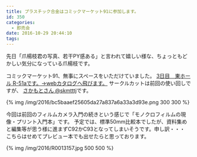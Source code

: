 ```yaml
---
title: プラスチック合金はコミックマーケット91に参加します。
id: 350
categories:
  - 即売会
date: 2016-10-29 20:44:10
tags:
---
```


先日「爪楊枝君の写真、若干PY感ある」と言われて嬉しい様な、ちょっともどかしい気分になっている爪楊枝です。

コミックマーケット91、無事にスペースをいただけていました。
[3日目　東ホール R-51aです。-&gt;webカタログへ飛びます。](https://webcatalog-free.circle.ms/Circle/13000905)
サークルカットは前回の使い回しですが、 [さかもとさん @skmtttj](https://twitter.com/skmtttj)です。

{% img /img/2016/bc5baaef25605da27a837a6a33a3d93e.png 300 300 %}


今回は前回のフィルムカメラ入門の続きという感じで「モノクロフィルムの現像・プリント入門本」です。
予定では、標準50mm比較本でしたが、資料集めと編集等が思う様に進まずC92かC93となってしまいそうです。申し訳・・・
こちらはせめてプレビュー本でも出せたらと思っております。

{% img /img/2016/R0013157.jpg 500 500 %}